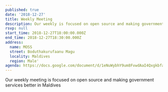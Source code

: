 ```yaml
---
published: true
date: '2018-12-27'
title: Weekly Meeting
description: Our weekly is focused on open source and making government services better in Maldives
rsvp: null
start_time: 2018-12-27T18:00:00.000Z
end_time: 2018-12-27T18:30:00.000Z
address:
  name: MOSS
  street: Boduthakurufaanu Magu
  locality: Maldives
  region: Male'
agenda: https://docs.google.com/document/d/1eNuWybhY9um8FvwdAaI4QxgkbfaQNSYx1YmiaJbo46o/edit?usp=drivesdk
---
```

Our weekly meeting is focused on open source and making government services better in Maldives

